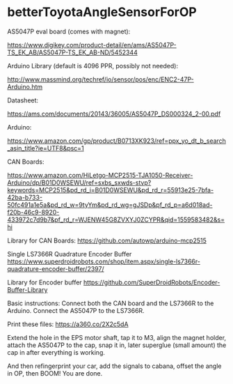 # betterToyotaAngleSensorForOP

AS5047P eval board (comes with magnet):

https://www.digikey.com/product-detail/en/ams/AS5047P-TS_EK_AB/AS5047P-TS_EK_AB-ND/5452344

Arduino Library (default is 4096 PPR, possibly not needed):

http://www.massmind.org/techref/io/sensor/pos/enc/ENC2-47P-Arduino.htm

Datasheet:

https://ams.com/documents/20143/36005/AS5047P_DS000324_2-00.pdf

Arduino:

https://www.amazon.com/gp/product/B0713XK923/ref=ppx_yo_dt_b_search_asin_title?ie=UTF8&psc=1

CAN Boards:

https://www.amazon.com/HiLetgo-MCP2515-TJA1050-Receiver-Arduino/dp/B01D0WSEWU/ref=sxbs_sxwds-stvp?keywords=MCP2515&pd_rd_i=B01D0WSEWU&pd_rd_r=55913e25-7bfa-42ba-b733-50fc491a1e5a&pd_rd_w=9tyYm&pd_rd_wg=gJSDp&pf_rd_p=a6d018ad-f20b-46c9-8920-433972c7d9b7&pf_rd_r=WJENW45G8ZVXYJ0ZCYPR&qid=1559583482&s=hi

Library for CAN Boards:
https://github.com/autowp/arduino-mcp2515

Single LS7366R Quadrature Encoder Buffer
https://www.superdroidrobots.com/shop/item.aspx/single-ls7366r-quadrature-encoder-buffer/2397/

Library for Encoder buffer
https://github.com/SuperDroidRobots/Encoder-Buffer-Library

Basic instructions:
Connect both the CAN board and the LS7366R to the Arduino. Connect the AS5047P to the LS7366R.

Print these files:
https://a360.co/2X2c5dA

Extend the hole in the EPS motor shaft, tap it to M3, align the magnet holder, attach the AS5047P to the cap, snap it in, later superglue (small amount) the cap in after everything is working.

And then refingerprint your car, add the signals to cabana, offset the angle in OP, then BOOM! You are done.
